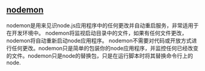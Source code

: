 ## [nodemon](https://github.com/remy/nodemon)
nodemon是用来见识node.js应用程序中的任何更改并自动重启服务，非常适用于在开发环境中。
nodemon将监视启动目录中的文件，如果有任何文件更改，nodemon将自动重新启动node应用程序。
nodemon不需要对代码或开放方式进行任何更改。nodemon只是简单的包装你的node应用程序，并监控任何已经改变的文件。nodemon只是node的替换包，只是在运行脚本时将其替换命令行上的node.
